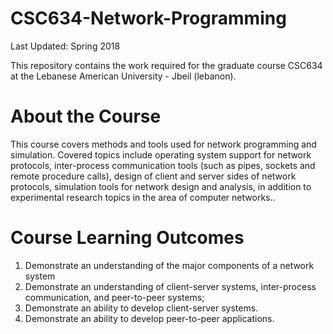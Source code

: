 # CSC634-Network-Programming

Last Updated: Spring 2018

This repository contains the work required for the graduate course CSC634 at the Lebanese American University - Jbeil (lebanon). 

# About the Course

This course covers methods and tools used for network programming and simulation. Covered topics include operating system support for network protocols, inter-process communication tools (such as pipes, sockets and remote procedure calls), design of client and server sides of network protocols, simulation tools for network design and analysis, in addition to experimental research topics in the area of computer networks..


#  Course Learning Outcomes
1)	Demonstrate an understanding of the major components of a network system
2)	Demonstrate an understanding of client-server systems, inter-process communication, and peer-to-peer systems;
3)	Demonstrate an ability to develop client-server systems.
4)	Demonstrate an ability to develop peer-to-peer applications.
